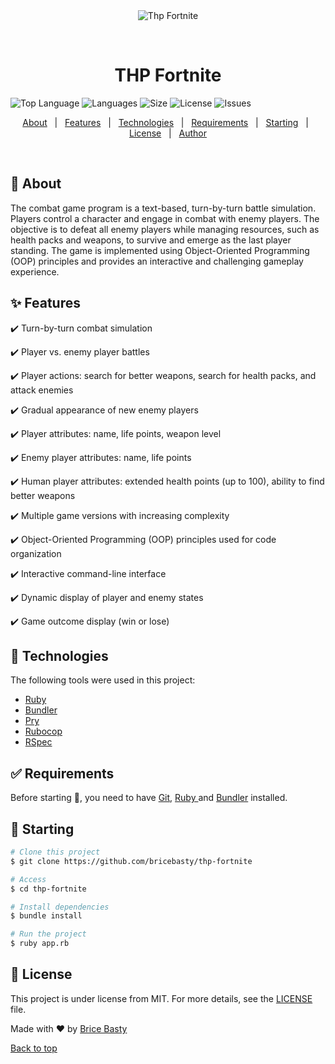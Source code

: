 <div align="center" id="top"> 
  <img src="./.github/app.gif" alt="Thp Fortnite" />

&#xa0;

<!-- <a href="https://thpfortnite.netlify.app">Demo</a> -->

</div>

<h1 align="center">THP Fortnite</h1>

![Top Language](https://img.shields.io/github/languages/top/bricebasty/thp-fortnite?color=56BEB8) ![Languages](https://img.shields.io/github/languages/count/bricebasty/thp-fortnite?color=56BEB8) ![Size](https://img.shields.io/github/repo-size/bricebasty/thp-fortnite?color=56BEB8) ![License](https://img.shields.io/github/license/bricebasty/thp-fortnite?color=56BEB8) ![Issues](https://img.shields.io/github/issues/bricebasty/thp-fortnite?color=56BEB8)

<!-- <img alt="Github forks" src="https://img.shields.io/github/forks/{{YOUR_GITHUB_USERNAME}}/thp-fortnite?color=56BEB8" /> -->

<!-- <img alt="Github stars" src="https://img.shields.io/github/stars/{{YOUR_GITHUB_USERNAME}}/thp-fortnite?color=56BEB8" /> -->

<!-- Status -->

<!-- <h4 align="center">
	🚧  Thp Fortnite 🚀 Under construction...  🚧
</h4>

<hr> -->

<p align="center">
  <a href="#-about">About</a>   |   
  <a href="#-features">Features</a>   |  
  <a href="#-technologies">Technologies</a>   |  
  <a href="#-requirements">Requirements</a>   |  
  <a href="#-starting">Starting</a>   |  
  <a href="#-license">License</a>   |  
  <a href="https://github.com/bricebasty" target="_blank">Author</a>
</p>

<br>

## 🎯 About

The combat game program is a text-based, turn-by-turn battle simulation. Players control a character and engage in combat with enemy players. The objective is to defeat all enemy players while managing resources, such as health packs and weapons, to survive and emerge as the last player standing. The game is implemented using Object-Oriented Programming (OOP) principles and provides an interactive and challenging gameplay experience.

## ✨ Features

✔️ Turn-by-turn combat simulation

✔️ Player vs. enemy player battles

✔️ Player actions: search for better weapons, search for health packs, and attack enemies

✔️ Gradual appearance of new enemy players

✔️ Player attributes: name, life points, weapon level

✔️ Enemy player attributes: name, life points

✔️ Human player attributes: extended health points (up to 100), ability to find better weapons

✔️ Multiple game versions with increasing complexity

✔️ Object-Oriented Programming (OOP) principles used for code organization

✔️ Interactive command-line interface

✔️ Dynamic display of player and enemy states

✔️ Game outcome display (win or lose)

## 🚀 Technologies

The following tools were used in this project:

- [Ruby](https://www.ruby-lang.org/en/)
- [Bundler](https://bundler.io/)
- [Pry](https://github.com/pry/pry)
- [Rubocop](https://github.com/rubocop/rubocop)
- [RSpec](https://rspec.info/)

## ✅ Requirements

Before starting 🏁, you need to have [Git](https://git-scm.com), [Ruby ](https://www.ruby-lang.org/en/)and [Bundler](https://bundler.io/) installed.

## 🏁 Starting

```bash
# Clone this project
$ git clone https://github.com/bricebasty/thp-fortnite

# Access
$ cd thp-fortnite

# Install dependencies
$ bundle install

# Run the project
$ ruby app.rb
```

## 📝 License

This project is under license from MIT. For more details, see the [LICENSE](LICENSE.md) file.

Made with ❤️ by [Brice Basty](https://github.com/bricebasty)

[Back to top](#top)
